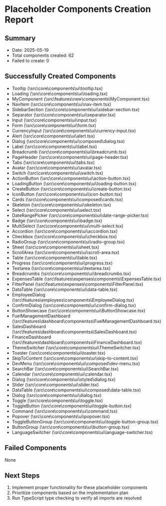 # Placeholder Components Creation Report

## Summary

- Date: 2025-05-19
- Total components created: 62
- Failed to create: 0

## Successfully Created Components

- Tooltip (\src\core\components\ui\tooltip.tsx)
- Loading (\src\core\components\ui\loading.tsx)
- MyComponent (\src\features\new\components\MyComponent.tsx)
- NavItem (\src\core\components\ui\nav-item.tsx)
- SidebarSection (\src\core\components\ui\sidebar-section.tsx)
- Separator (\src\core\components\ui\separator.tsx)
- Input (\src\core\components\ui\input.tsx)
- Form (\src\core\components\ui\form.tsx)
- CurrencyInput (\src\core\components\ui\currency-input.tsx)
- Alert (\src\core\components\ui\alert.tsx)
- Dialog (\src\core\components\ui\composed\dialog.tsx)
- Label (\src\core\components\ui\label.tsx)
- Breadcrumb (\src\core\components\ui\breadcrumb.tsx)
- PageHeader (\src\core\components\ui\page-header.tsx)
- Tabs (\src\core\components\ui\tabs.tsx)
- Avatar (\src\core\components\ui\avatar.tsx)
- Switch (\src\core\components\ui\switch.tsx)
- ActionButton (\src\core\components\ui\action-button.tsx)
- LoadingButton (\src\core\components\ui\loading-button.tsx)
- CreateButton (\src\core\components\ui\create-button.tsx)
- IconButton (\src\core\components\ui\icon-button.tsx)
- Cards (\src\core\components\ui\composed\cards.tsx)
- Skeleton (\src\core\components\ui\skeleton.tsx)
- Select (\src\core\components\ui\select.tsx)
- DateRangePicker (\src\core\components\ui\date-range-picker.tsx)
- Badge (\src\core\components\ui\badge.tsx)
- MultiSelect (\src\core\components\ui\multi-select.tsx)
- Accordion (\src\core\components\ui\accordion.tsx)
- Checkbox (\src\core\components\ui\checkbox.tsx)
- RadioGroup (\src\core\components\ui\radio-group.tsx)
- Sheet (\src\core\components\ui\sheet.tsx)
- ScrollArea (\src\core\components\ui\scroll-area.tsx)
- Table (\src\core\components\ui\table.tsx)
- Progress (\src\core\components\ui\progress.tsx)
- Textarea (\src\core\components\ui\textarea.tsx)
- Breadcrumbs (\src\core\components\ui\breadcrumbs.tsx)
- ExpensesTable (\src\features\expenses\components\ExpensesTable.tsx)
- FilterPanel (\src\features\expenses\components\FilterPanel.tsx)
- DataTable (\src\core\components\ui\data-table.tsx)
- EmployeeDialog (\src\features\employees\components\EmployeeDialog.tsx)
- ConfirmDialog (\src\core\components\ui\confirm-dialog.tsx)
- ButtonShowcase (\src\core\components\ui\ButtonShowcase.tsx)
- FuelManagementDashboard (\src\features\dashboard\componentss\FuelManagementDashboard.tsx)
- SalesDashboard (\src\features\dashboard\componentss\SalesDashboard.tsx)
- FinanceDashboard (\src\features\dashboard\componentss\FinanceDashboard.tsx)
- ThemeSwitcher (\src\core\components\ui\ThemeSwitcher.tsx)
- Toaster (\src\core\components\ui\toaster.tsx)
- SkipToContent (\src\core\components\ui\skip-to-content.tsx)
- DevMenu (\src\core\components\ui\composed\dev-menu.tsx)
- SearchBar (\src\core\components\ui\SearchBar.tsx)
- Calendar (\src\core\components\ui\calendar.tsx)
- Dialog (\src\core\components\ui\styled\dialog.tsx)
- Slider (\src\core\components\ui\slider.tsx)
- DataTable (\src\core\components\ui\composed\data-table.tsx)
- Dialog (\src\core\components\ui\dialog.tsx)
- Toggle (\src\core\components\ui\toggle.tsx)
- ToggleButton (\src\core\components\ui\toggle-button.tsx)
- Command (\src\core\components\ui\command.tsx)
- Popover (\src\core\components\ui\popover.tsx)
- ToggleButtonGroup (\src\core\components\ui\toggle-button-group.tsx)
- ButtonGroup (\src\core\components\ui\button-group.tsx)
- LanguageSwitcher (\src\core\components\ui\language-switcher.tsx)

## Failed Components

None

## Next Steps

1. Implement proper functionality for these placeholder components
2. Prioritize components based on the implementation plan
3. Run TypeScript type checking to verify all imports are resolved
